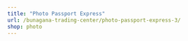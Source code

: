 ```yaml
---
title: "Photo Passport Express"
url: /bunagana-trading-center/photo-passport-express-3/
shop: photo
---
```

